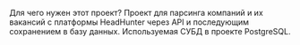 Для чего нужен этот проект?
Проект для парсинга компаний и их вакансий с платформы HeadHunter через API и последующим сохранением в базу данных. Используемая СУБД в проекте PostgreSQL.
